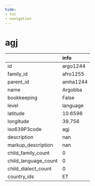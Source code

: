 ```yaml
---
hide:
- toc
- navigation
---
```

# agj
|                      | info     |
|:---------------------|:---------|
| id                   | argo1244 |
| family_id            | afro1255 |
| parent_id            | amha1244 |
| name                 | Argobba  |
| bookkeeping          | False    |
| level                | language |
| latitude             | 10.6596  |
| longitude            | 39.756   |
| iso639P3code         | agj      |
| description          | nan      |
| markup_description   | nan      |
| child_family_count   | 0        |
| child_language_count | 0        |
| child_dialect_count  | 0        |
| country_ids          | ET       |